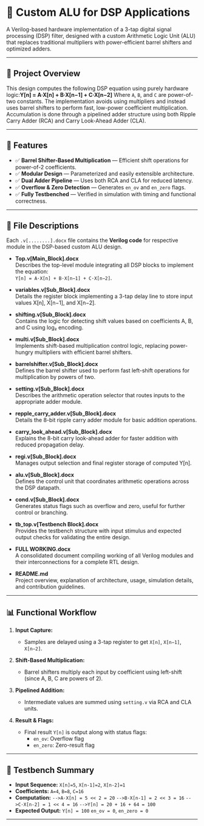 # 🧠 Custom ALU for DSP Applications

A Verilog-based hardware implementation of a 3-tap digital signal processing (DSP) filter, designed with a custom Arithmetic Logic Unit (ALU) that replaces traditional multipliers with power-efficient barrel shifters and optimized adders.

---

## 🚀 Project Overview

This design computes the following DSP equation using purely hardware logic:**Y[n] = A·X[n] + B·X[n−1] + C·X[n−2]**
Where `A`, `B`, and `C` are power-of-two constants. The implementation avoids using multipliers and instead uses barrel shifters to perform fast, low-power coefficient multiplication. Accumulation is done through a pipelined adder structure using both Ripple Carry Adder (RCA) and Carry Look-Ahead Adder (CLA).

---

## 🔧 Features

- ✅ **Barrel Shifter-Based Multiplication** — Efficient shift operations for power-of-2 coefficients.
- ✅ **Modular Design** — Parameterized and easily extensible architecture.
- ✅ **Dual Adder Pipeline** — Uses both RCA and CLA for reduced latency.
- ✅ **Overflow & Zero Detection** — Generates `en_ov` and `en_zero` flags.
- ✅ **Fully Testbenched** — Verified in simulation with timing and functional correctness.

---

## 📁 File Descriptions

Each `.v[........].docx` file contains the **Verilog code**  for respective module in the DSP-based custom ALU design.

- **Top.v[Main_Block].docx**  
  Describes the top-level module integrating all DSP blocks to implement the equation:  
  `Y[n] = A·X[n] + B·X[n−1] + C·X[n−2]`.

- **variables.v[Sub_Block].docx**  
  Details the register block implementing a 3-tap delay line to store input values X[n], X[n−1], and X[n−2].

- **shifting.v[Sub_Block].docx**  
  Contains the logic for detecting shift values based on coefficients A, B, and C using log₂ encoding.

- **multi.v[Sub_Block].docx**  
  Implements shift-based multiplication control logic, replacing power-hungry multipliers with efficient barrel shifters.

- **barrelshifter.v[Sub_Block].docx**  
  Defines the barrel shifter used to perform fast left-shift operations for multiplication by powers of two.

- **setting.v[Sub_Block].docx**  
  Describes the arithmetic operation selector that routes inputs to the appropriate adder module.

- **repple_carry_adder.v[Sub_Block].docx**  
  Details the 8-bit ripple carry adder module for basic addition operations.

- **carry_look_ahead.v[Sub_Block].docx**  
  Explains the 8-bit carry look-ahead adder for faster addition with reduced propagation delay.

- **regi.v[Sub_Block].docx**  
  Manages output selection and final register storage of computed Y[n].

- **alu.v[Sub_Block].docx**  
  Defines the control unit that coordinates arithmetic operations across the DSP datapath.

- **cond.v[Sub_Block].docx**  
  Generates status flags such as overflow and zero, useful for further control or branching.

- **tb_top.v[Testbench Block].docx**  
  Provides the testbench structure with input stimulus and expected output checks for validating the entire design.

- **FULL WORKING.docx**  
  A consolidated document compiling working of all Verilog modules  and their interconnections for a complete RTL design.

- **README.md**  
  Project overview, explanation of architecture, usage, simulation details, and contribution guidelines.

---

## 📊 Functional Workflow

1. **Input Capture:**
   - Samples are delayed using a 3-tap register to get `X[n]`, `X[n−1]`, `X[n−2]`.

2. **Shift-Based Multiplication:**
   - Barrel shifters multiply each input by coefficient using left-shift (since A, B, C are powers of 2).

3. **Pipelined Addition:**
   - Intermediate values are summed using `setting.v` via RCA and CLA units.

4. **Result & Flags:**
   - Final result `Y[n]` is output along with status flags:
     - `en_ov`: Overflow flag
     - `en_zero`: Zero-result flag

---

## 🧪 Testbench Summary

- **Input Sequence:** `X[n]=5`, `X[n-1]=2`, `X[n-2]=1`
- **Coefficients:** `A=4`, `B=8`, `C=16`
- **Computation:**
`-->A·X[n] = 5 << 2 = 20`
`-->B·X[n-1] = 2 << 3 = 16`
`-->C·X[n-2] = 1 << 4 = 16`
`-->Y[n] = 20 + 16 + 64 = 100`
- **Expected Output:**
`Y[n] = 100`
`en_ov = 0`, `en_zero = 0`

---
